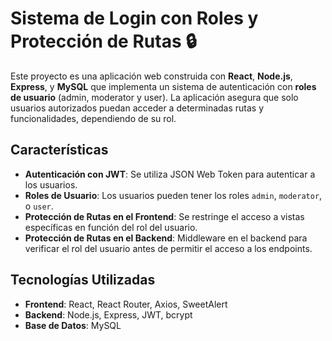# Sistema de Login con Roles y Protección de Rutas 🔒

Este proyecto es una aplicación web construida con **React**, **Node.js**, **Express**, y **MySQL** 
que implementa un sistema de autenticación con **roles de usuario** (admin, moderator y user). 
La aplicación asegura que solo usuarios autorizados puedan acceder a determinadas rutas y funcionalidades, dependiendo de su rol.

## Características

- **Autenticación con JWT**: Se utiliza JSON Web Token para autenticar a los usuarios.
- **Roles de Usuario**: Los usuarios pueden tener los roles `admin`, `moderator`, o `user`.
- **Protección de Rutas en el Frontend**: Se restringe el acceso a vistas específicas en función del rol del usuario.
- **Protección de Rutas en el Backend**: Middleware en el backend para verificar el rol del usuario antes de permitir el acceso a los endpoints.
  
## Tecnologías Utilizadas

- **Frontend**: React, React Router, Axios, SweetAlert
- **Backend**: Node.js, Express, JWT, bcrypt
- **Base de Datos**: MySQL

